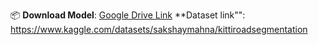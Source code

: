 📦 **Download Model**: [Google Drive Link](https://drive.google.com/uc?id=FILE_ID)
**Dataset link"": https://www.kaggle.com/datasets/sakshaymahna/kittiroadsegmentation

